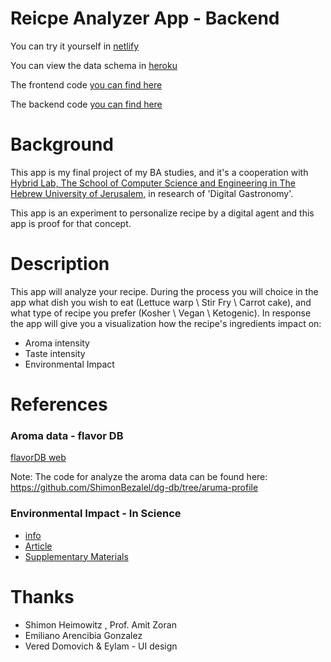 # Reicpe Analyzer App - Backend

You can try it yourself in [netlify](https://tender-tesla-6d5acb.netlify.app/)

You can view the data schema in [heroku](https://dg-backend.herokuapp.com/)

The frontend code [you can find here](https://github.com/noamdom/dg-app/tree/frontend)

The backend code [you can find here](https://github.com/noamdom/dg-app/tree/backend)


#  Background
This app is my final project of my BA studies, and it's a cooperation 
with [Hybrid Lab, The School of Computer 
Science and Engineering in The Hebrew University of Jerusalem,](http://digitalgastronomy.co/)
in research of 'Digital Gastronomy'. 

This app is an experiment to personalize recipe by a digital agent and this app is proof 
for that concept.



# Description
This app will analyze your recipe.
During the process you will choice in the app what dish 
you wish to eat (Lettuce warp \ Stir Fry \ Carrot cake), and what type of recipe you 
prefer (Kosher \ Vegan \ Ketogenic). In response the app will give you  a visualization
 how the recipe's ingredients impact on:
* Aroma intensity
* Taste intensity
* Environmental Impact

# References
###  Aroma data - flavor DB
[flavorDB web](https://cosylab.iiitd.edu.in/flavordb/search)

Note: 
The code for analyze the aroma data can be found here: https://github.com/ShimonBezalel/dg-db/tree/aruma-profile 

###  Environmental Impact - In Science
* [info](https://science.sciencemag.org/content/363/6429/eaaw9908)
* [Article](https://josephpoore.com/Science%20360%206392%20987%20-%20Accepted%20Manuscript.pdf)
* [Supplementary Materials](https://science.sciencemag.org/content/suppl/2018/05/30/360.6392.987.DC1)

### 

# Thanks
* Shimon Heimowitz , Prof. Amit Zoran 
* Emiliano Arencibia Gonzalez 
* Vered Domovich & Eylam - UI design













